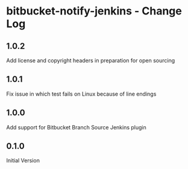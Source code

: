 # bitbucket-notify-jenkins - Change Log

## 1.0.2
Add license and copyright headers in preparation for open sourcing

## 1.0.1
Fix issue in which test fails on Linux because of line endings

## 1.0.0
Add support for Bitbucket Branch Source Jenkins plugin

## 0.1.0
Initial Version